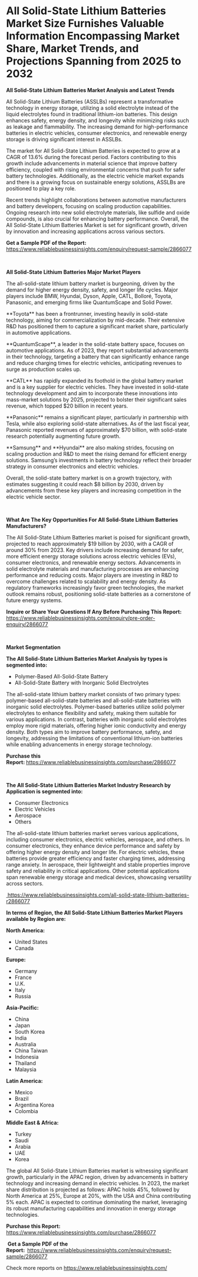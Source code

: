 <p><h1>All Solid-State Lithium Batteries Market Size Furnishes Valuable Information Encompassing Market Share, Market Trends, and Projections Spanning from 2025 to 2032</h1></p><p><strong>All Solid-State Lithium Batteries Market Analysis and Latest Trends</strong></p>
<p><p>All Solid-State Lithium Batteries (ASSLBs) represent a transformative technology in energy storage, utilizing a solid electrolyte instead of the liquid electrolytes found in traditional lithium-ion batteries. This design enhances safety, energy density, and longevity while minimizing risks such as leakage and flammability. The increasing demand for high-performance batteries in electric vehicles, consumer electronics, and renewable energy storage is driving significant interest in ASSLBs.</p><p>The market for All Solid-State Lithium Batteries is expected to grow at a CAGR of 13.6% during the forecast period. Factors contributing to this growth include advancements in material science that improve battery efficiency, coupled with rising environmental concerns that push for safer battery technologies. Additionally, as the electric vehicle market expands and there is a growing focus on sustainable energy solutions, ASSLBs are positioned to play a key role.</p><p>Recent trends highlight collaborations between automotive manufacturers and battery developers, focusing on scaling production capabilities. Ongoing research into new solid electrolyte materials, like sulfide and oxide compounds, is also crucial for enhancing battery performance. Overall, the All Solid-State Lithium Batteries Market is set for significant growth, driven by innovation and increasing applications across various sectors.</p></p>
<p><strong>Get a Sample PDF of the Report:&nbsp;</strong> <a href="https://www.reliablebusinessinsights.com/enquiry/request-sample/2866077?utm_campaign=2662&utm_medium=2&utm_source=Github&utm_content=ia&utm_term=12032025&utm_id=all-solid-state-lithium-batteries">https://www.reliablebusinessinsights.com/enquiry/request-sample/2866077</a></p>
<p>&nbsp;</p>
<p><strong>All Solid-State Lithium Batteries Major Market Players</strong></p>
<p><p>The all-solid-state lithium battery market is burgeoning, driven by the demand for higher energy density, safety, and longer life cycles. Major players include BMW, Hyundai, Dyson, Apple, CATL, Bolloré, Toyota, Panasonic, and emerging firms like QuantumScape and Solid Power.</p><p>**Toyota** has been a frontrunner, investing heavily in solid-state technology, aiming for commercialization by mid-decade. Their extensive R&D has positioned them to capture a significant market share, particularly in automotive applications.</p><p>**QuantumScape**, a leader in the solid-state battery space, focuses on automotive applications. As of 2023, they report substantial advancements in their technology, targeting a battery that can significantly enhance range and reduce charging times for electric vehicles, anticipating revenues to surge as production scales up.</p><p>**CATL** has rapidly expanded its foothold in the global battery market and is a key supplier for electric vehicles. They have invested in solid-state technology development and aim to incorporate these innovations into mass-market solutions by 2025, projected to bolster their significant sales revenue, which topped $20 billion in recent years.</p><p>**Panasonic** remains a significant player, particularly in partnership with Tesla, while also exploring solid-state alternatives. As of the last fiscal year, Panasonic reported revenues of approximately $70 billion, with solid-state research potentially augmenting future growth.</p><p>**Samsung** and **Hyundai** are also making strides, focusing on scaling production and R&D to meet the rising demand for efficient energy solutions. Samsung’s investments in battery technology reflect their broader strategy in consumer electronics and electric vehicles.</p><p>Overall, the solid-state battery market is on a growth trajectory, with estimates suggesting it could reach $8 billion by 2030, driven by advancements from these key players and increasing competition in the electric vehicle sector.</p></p>
<p>&nbsp;</p>
<p><strong>What Are The Key Opportunities For All Solid-State Lithium Batteries Manufacturers?</strong></p>
<p><p>The All Solid-State Lithium Batteries market is poised for significant growth, projected to reach approximately $19 billion by 2030, with a CAGR of around 30% from 2023. Key drivers include increasing demand for safer, more efficient energy storage solutions across electric vehicles (EVs), consumer electronics, and renewable energy sectors. Advancements in solid electrolyte materials and manufacturing processes are enhancing performance and reducing costs. Major players are investing in R&D to overcome challenges related to scalability and energy density. As regulatory frameworks increasingly favor green technologies, the market outlook remains robust, positioning solid-state batteries as a cornerstone of future energy systems.</p></p>
<p><strong>Inquire or Share Your Questions If Any Before Purchasing This Report:</strong> <a href="https://www.reliablebusinessinsights.com/enquiry/pre-order-enquiry/2866077?utm_campaign=2662&utm_medium=2&utm_source=Github&utm_content=ia&utm_term=12032025&utm_id=all-solid-state-lithium-batteries">https://www.reliablebusinessinsights.com/enquiry/pre-order-enquiry/2866077</a></p>
<p>&nbsp;</p>
<p><strong>Market Segmentation</strong></p>
<p><strong>The All Solid-State Lithium Batteries Market Analysis by types is segmented into:</strong></p>
<p><ul><li>Polymer-Based All-Solid-State Battery</li><li>All-Solid-State Battery with Inorganic Solid Electrolytes</li></ul></p>
<p><p>The all-solid-state lithium battery market consists of two primary types: polymer-based all-solid-state batteries and all-solid-state batteries with inorganic solid electrolytes. Polymer-based batteries utilize solid polymer electrolytes to enhance flexibility and safety, making them suitable for various applications. In contrast, batteries with inorganic solid electrolytes employ more rigid materials, offering higher ionic conductivity and energy density. Both types aim to improve battery performance, safety, and longevity, addressing the limitations of conventional lithium-ion batteries while enabling advancements in energy storage technology.</p></p>
<p><strong>Purchase this Report:&nbsp;</strong><a href="https://www.reliablebusinessinsights.com/purchase/2866077?utm_campaign=2662&utm_medium=2&utm_source=Github&utm_content=ia&utm_term=12032025&utm_id=all-solid-state-lithium-batteries">https://www.reliablebusinessinsights.com/purchase/2866077</a></p>
<p>&nbsp;</p>
<p><strong>The All Solid-State Lithium Batteries Market Industry Research by Application is segmented into:</strong></p>
<p><ul><li>Consumer Electronics</li><li>Electric Vehicles</li><li>Aerospace</li><li>Others</li></ul></p>
<p><p>The all-solid-state lithium batteries market serves various applications, including consumer electronics, electric vehicles, aerospace, and others. In consumer electronics, they enhance device performance and safety by offering higher energy density and longer life. For electric vehicles, these batteries provide greater efficiency and faster charging times, addressing range anxiety. In aerospace, their lightweight and stable properties improve safety and reliability in critical applications. Other potential applications span renewable energy storage and medical devices, showcasing versatility across sectors.</p></p>
<p><a href="https://www.reliablebusinessinsights.com/all-solid-state-lithium-batteries-r2866077?utm_campaign=2662&utm_medium=2&utm_source=Github&utm_content=ia&utm_term=12032025&utm_id=all-solid-state-lithium-batteries">&nbsp;https://www.reliablebusinessinsights.com/all-solid-state-lithium-batteries-r2866077</a></p>
<p><strong>In terms of Region, the All Solid-State Lithium Batteries Market Players available by Region are:</strong></p>
<p>
    <p> <strong> North America: </strong>
        <ul>
            <li>United States</li>
            <li>Canada</li>
        </ul>
        </p> 
    <p> <strong> Europe: </strong>
        <ul>
            <li>Germany</li>
            <li>France</li>
            <li>U.K.</li>
            <li>Italy</li>
            <li>Russia</li>
        </ul>
        </p> 
    <p> <strong> Asia-Pacific: </strong>
        <ul>
            <li>China</li>
            <li>Japan</li>
            <li>South Korea</li>
            <li>India</li>
            <li>Australia</li>
            <li>China Taiwan</li>
            <li>Indonesia</li>
            <li>Thailand</li>
            <li>Malaysia</li>
        </ul>
        </p> 
    <p> <strong> Latin America: </strong>
        <ul>
            <li>Mexico</li>
            <li>Brazil</li>
            <li>Argentina Korea</li>
            <li>Colombia</li>
        </ul>
        </p> 
    <p> <strong> Middle East & Africa: </strong>
        <ul>
            <li>Turkey</li>
            <li>Saudi</li>
            <li>Arabia</li>
            <li>UAE</li>
            <li>Korea</li>
        </ul>
    </p>
    </p>
<p><p>The global All Solid-State Lithium Batteries market is witnessing significant growth, particularly in the APAC region, driven by advancements in battery technology and increasing demand in electric vehicles. In 2023, the market share distribution is projected as follows: APAC holds 45%, followed by North America at 25%, Europe at 20%, with the USA and China contributing 5% each. APAC is expected to continue dominating the market, leveraging its robust manufacturing capabilities and innovation in energy storage technologies.</p></p>
<p><strong>Purchase this Report: </strong><a href="https://www.reliablebusinessinsights.com/purchase/2866077?utm_campaign=2662&utm_medium=2&utm_source=Github&utm_content=ia&utm_term=12032025&utm_id=all-solid-state-lithium-batteries">https://www.reliablebusinessinsights.com/purchase/2866077</a></p>
<p>&nbsp;<strong>Get a Sample PDF of the Report:&nbsp;&nbsp;</strong><a href="https://www.reliablebusinessinsights.com/enquiry/request-sample/2866077?utm_campaign=2662&utm_medium=2&utm_source=Github&utm_content=ia&utm_term=12032025&utm_id=all-solid-state-lithium-batteries">https://www.reliablebusinessinsights.com/enquiry/request-sample/2866077</a></p>
<p><strong></strong></p>
<p>Check more reports on <a href="https://www.reliablebusinessinsights.com/?utm_campaign=2662&utm_medium=2&utm_source=Github&utm_content=ia&utm_term=12032025&utm_id=all-solid-state-lithium-batteries">https://www.reliablebusinessinsights.com/</a></p>